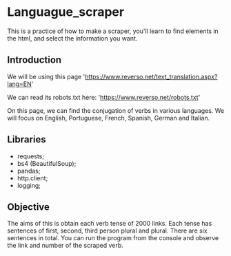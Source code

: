 # Languague_scraper
This is a practice of how to make a scraper, you'll learn to find elements in the html, and select the information you want.

## Introduction

We will be using this page 'https://www.reverso.net/text_translation.aspx?lang=EN' 

We can read its robots.txt here: 'https://www.reverso.net/robots.txt'

On this page, we can find the conjugation of verbs in various languages. We will focus on English, Portuguese, French, Spanish, German and Italian.

## Libraries

- requests;
- bs4 (BeautifulSoup);
- pandas;
- http.client;
- logging;

## Objective

The aims of this is obtain each verb tense of 2000 links.
Each tense has sentences of first, second, third person plural and plural. There are six sentences in total.
You can run the program from the console and observe the link and number of the scraped verb.
